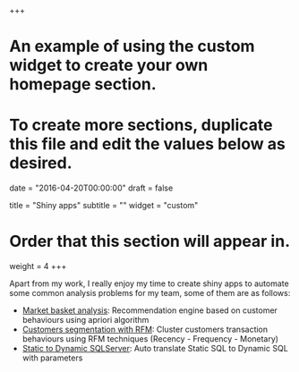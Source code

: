 +++
# An example of using the custom widget to create your own homepage section.
# To create more sections, duplicate this file and edit the values below as desired.

date = "2016-04-20T00:00:00"
draft = false
  
title = "Shiny apps"
subtitle = ""
widget = "custom"
  
# Order that this section will appear in.
weight = 4
+++

Apart from my work, I really enjoy my time to create shiny apps to automate some common analysis problems for my team, some of them are as follows:

- [Market basket analysis](https://anhhoangduc.shinyapps.io/basket_analysis/): Recommendation engine based on customer behaviours 
using apriori algorithm
- [Customers segmentation with RFM](https://anhhoangduc.shinyapps.io/rfm_segmentation/): Cluster customers transaction behaviours
using RFM techniques (Recency - Frequency - Monetary)
- [Static to Dynamic SQLServer](https://anhhoangduc.shinyapps.io/static-sql/): Auto translate Static SQL to Dynamic SQL with parameters
  